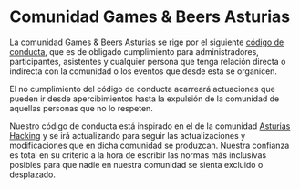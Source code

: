 # Comunidad Games & Beers Asturias

La comunidad Games & Beers Asturias se rige por el siguiente [código de conducta](https://github.com/games-beers-asturias/core/blob/master/coc/CODE_OF_CONDUCT.md), que es de obligado cumplimiento para administradores, participantes, asistentes y cualquier persona que tenga relación directa o indirecta con la comunidad o los eventos que desde esta se organicen.

El no cumplimiento del código de conducta acarreará actuaciones que pueden ir desde apercibimientos hasta la expulsión de la comunidad de aquellas personas que no lo respeten.

Nuestro código de conducta está inspirado en el de la comunidad [Asturias Hacking](https://github.com/asturiashacking) y se irá actualizando para seguir las actualizaciones y modificaciones que en dicha comunidad se produzcan. Nuestra confianza es total en su criterio a la hora de escribir las normas más inclusivas posibles para que nadie en nuestra comunidad se sienta excluido o desplazado.
